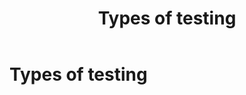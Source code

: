﻿---
title: Types of testing
description: Pseudolocalization, linguistic review, and in-context review can help you release high-quality products internationally.
---

# Types of testing
